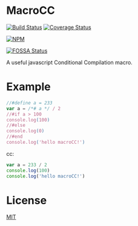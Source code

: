 # MacroCC
[![Build Status](https://travis-ci.org/molingyu/macroCC.svg?branch=master)](https://travis-ci.org/molingyu/macroCC)
[![Coverage Status](https://coveralls.io/repos/github/molingyu/macroCC/badge.svg?branch=master)](https://coveralls.io/github/molingyu/macroCC?branch=master)

[![NPM](https://nodei.co/npm/macro-cc.png?downloads=true)](https://nodei.co/npm/macro-cc/)

[![FOSSA Status](https://app.fossa.io/api/projects/git%2Bhttps%3A%2F%2Fgithub.com%2Fmolingyu%2FmacroCC.svg?type=large)](https://app.fossa.io/projects/git%2Bhttps%3A%2F%2Fgithub.com%2Fmolingyu%2FmacroCC?ref=badge_large)


A useful javascript Conditional Compilation macro.

# Example

```javascript
//#define a = 233
var a = /*# a */ / 2
//#if a > 100
console.log(100)
//#else
console.log(0)
//#end
console.log('hello macroCC!')
```

cc:
```javascript
var a = 233 / 2
console.log(100)
console.log('hello macroCC!')
```

# License

[MIT](/LICENSE)